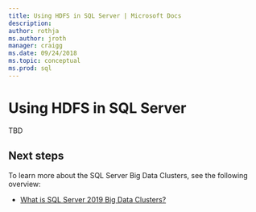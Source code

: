 ```yaml
---
title: Using HDFS in SQL Server | Microsoft Docs
description:
author: rothja 
ms.author: jroth 
manager: craigg
ms.date: 09/24/2018
ms.topic: conceptual
ms.prod: sql
---
```


# Using HDFS in SQL Server

TBD

## Next steps

To learn more about the SQL Server Big Data Clusters, see the following overview:

- [What is SQL Server 2019 Big Data Clusters?](big-data-cluster-overview.md)